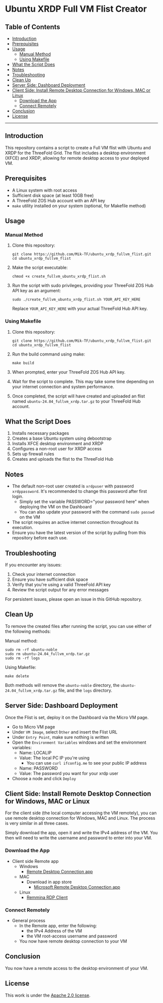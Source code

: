 <h1> Ubuntu XRDP Full VM Flist Creator </h1>

<h2>Table of Contents</h2>

- [Introduction](#introduction)
- [Prerequisites](#prerequisites)
- [Usage](#usage)
  - [Manual Method](#manual-method)
  - [Using Makefile](#using-makefile)
- [What the Script Does](#what-the-script-does)
- [Notes](#notes)
- [Troubleshooting](#troubleshooting)
- [Clean Up](#clean-up)
- [Server Side: Dashboard Deployment](#server-side-dashboard-deployment)
- [Client Side: Install Remote Desktop Connection for Windows, MAC or Linux](#client-side-install-remote-desktop-connection-for-windows-mac-or-linux)
  - [Download the App](#download-the-app)
  - [Connect Remotely](#connect-remotely)
- [Conclusion](#conclusion)
- [License](#license)

---

## Introduction

This repository contains a script to create a Full VM flist with Ubuntu and XRDP for the ThreeFold Grid. The flist includes a desktop environment (XFCE) and XRDP, allowing for remote desktop access to your deployed VM.

## Prerequisites

- A Linux system with root access
- Sufficient disk space (at least 10GB free)
- A ThreeFold ZOS Hub account with an API key
- `make` utility installed on your system (optional, for Makefile method)

## Usage

### Manual Method

1. Clone this repository:
   ```
   git clone https://github.com/Mik-TF/ubuntu_xrdp_fullvm_flist.git
   cd ubuntu_xrdp_fullvm_flist
   ```

2. Make the script executable:
   ```
   chmod +x create_fullvm_ubuntu_xrdp_flist.sh
   ```

3. Run the script with sudo privileges, providing your ThreeFold ZOS Hub API key as an argument:
   ```
   sudo ./create_fullvm_ubuntu_xrdp_flist.sh YOUR_API_KEY_HERE
   ```
   Replace `YOUR_API_KEY_HERE` with your actual ThreeFold Hub API key.

### Using Makefile

1. Clone this repository:
   ```
   git clone https://github.com/Mik-TF/ubuntu_xrdp_fullvm_flist.git
   cd ubuntu_xrdp_fullvm_flist
   ```

2. Run the build command using make:
   ```
   make build
   ```

3. When prompted, enter your ThreeFold ZOS Hub API key.

4. Wait for the script to complete. This may take some time depending on your internet connection and system performance.

5. Once completed, the script will have created and uploaded an flist named `ubuntu-24.04_fullvm_xrdp.tar.gz` to your ThreeFold Hub account.

## What the Script Does

1. Installs necessary packages
2. Creates a base Ubuntu system using debootstrap
3. Installs XFCE desktop environment and XRDP
4. Configures a non-root user for XRDP access
5. Sets up firewall rules
6. Creates and uploads the flist to the ThreeFold Hub

## Notes

- The default non-root user created is `xrdpuser` with password `xrdppassword`. It's recommended to change this password after first login.
  - Simply set the variable PASSWORD="your password here" when deploying the VM on the Dashboard
  - You can also update your password with the command `sudo passwd` on the VM
- The script requires an active internet connection throughout its execution.
- Ensure you have the latest version of the script by pulling from this repository before each use.

## Troubleshooting

If you encounter any issues:
1. Check your internet connection
2. Ensure you have sufficient disk space
3. Verify that you're using a valid ThreeFold API key
4. Review the script output for any error messages

For persistent issues, please open an issue in this GitHub repository.

## Clean Up

To remove the created files after running the script, you can use either of the following methods:

Manual method:
```
sudo rm -rf ubuntu-noble
sudo rm ubuntu-24.04_fullvm_xrdp.tar.gz
sudo rm -rf logs
```

Using Makefile:
```
make delete
```

Both methods will remove the `ubuntu-noble` directory, the `ubuntu-24.04_fullvm_xrdp.tar.gz` file, and the `logs` directory.

## Server Side: Dashboard Deployment

Once the Flist is set, deploy it on the Dashboard via the Micro VM page.

- Go to Micro VM page
- Under `VM Image`, select ̀`Other` and insert the Flist URL
- Under `Entry Point`, make sure nothing is written
- Open the `Environment Variables` windows and set the environment variables:
  - Name: LOCALIP
  - Value: The local PC IP you're using
    - You can use `curl ifconfig.me` to see your public IP address
  - Name: PASSWORD
  - Value: The password you want for your xrdp user
- Choose a node and click `Deploy`

## Client Side: Install Remote Desktop Connection for Windows, MAC or Linux

For the client side (the local computer accessing the VM remotely), you can use remote desktop connection for Windows, MAC and Linux. The process is very similar in all three cases.

Simply download the app, open it and write the IPv4 address of the VM. You then will need to write the username and password to enter into your VM.

### Download the App

* Client side Remote app
  * Windows
    * [Remote Desktop Connection app](https://apps.microsoft.com/store/detail/microsoft-remote-desktop/9WZDNCRFJ3PS?hl=en-ca&gl=ca&rtc=1)
  * MAC
    * Download in app store
      *  [Microsoft Remote Desktop Connection app](https://apps.apple.com/ca/app/microsoft-remote-desktop/id1295203466?mt=12)
  * Linux
    * [Remmina RDP Client](https://remmina.org/)
 
### Connect Remotely

* General process
  * In the Remote app, enter the following:
    * the IPv4 Address of the VM
    * the VM root-access username and password
  * You now have remote desktop connection to your VM

## Conclusion

You now have a remote access to the desktop environment of your VM.

## License

This work is under the [Apache 2.0 license](./LICENSE).